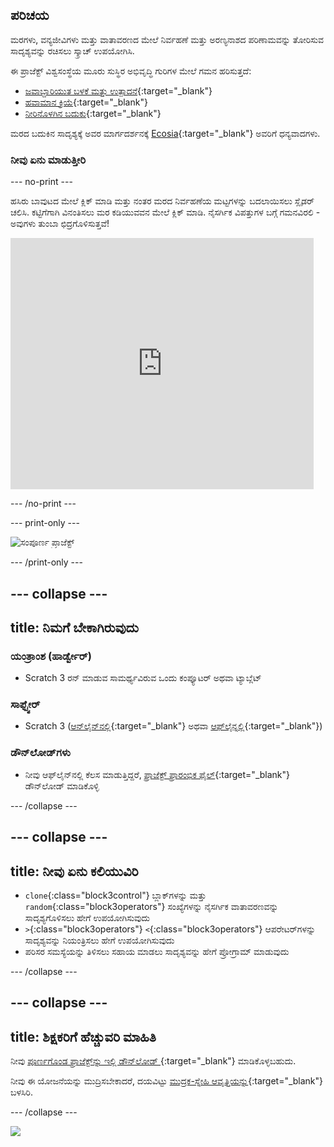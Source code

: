 ## ಪರಿಚಯ

ಮರಗಳು, ವನ್ಯಜೀವಿಗಳು ಮತ್ತು ವಾತಾವರಣದ ಮೇಲೆ ನಿರ್ವಹಣೆ ಮತ್ತು ಅರಣ್ಯನಾಶದ ಪರಿಣಾಮವನ್ನು ತೋರಿಸುವ ಸಾದೃಶ್ಯವನ್ನು ರಚಿಸಲು ಸ್ಕ್ರಾಚ್‌ ಉಪಯೋಗಿಸಿ.

ಈ ಪ್ರಾಜೆಕ್ಟ್ ವಿಶ್ವಸಂಸ್ಥೆಯ ಮೂರು ಸುಸ್ಥಿರ ಅಭಿವೃದ್ಧಿ ಗುರಿಗಳ ಮೇಲೆ ಗಮನ ಹರಿಸುತ್ತದೆ:

+ [ಜವಾಬ್ದಾರಿಯುತ ಬಳಕೆ ಮತ್ತು ಉತ್ಪಾದನೆ](https://www.undp.org/sustainable-development-goals#responsible-consumption-and-production){:target="_blank"}
+ [ಹವಾಮಾನ ಕ್ರಿಯೆ](https://www.undp.org/sustainable-development-goals#climate-action){:target="_blank"}
+ [ನೀರಿನೊಳಗಿನ ಬದುಕು](https://www.undp.org/sustainable-development-goals#below-water){:target="_blank"}

ಮರದ ಬದುಕಿನ ಸಾದೃಶ್ಯಕ್ಕೆ ಅವರ ಮಾರ್ಗದರ್ಶನಕ್ಕೆ [Ecosia](https://www.ecosia.org){:target="_blank"} ಅವರಿಗೆ ಧನ್ಯವಾದಗಳು.

### ನೀವು ಏನು ಮಾಡುತ್ತೀರಿ

--- no-print ---

ಹಸಿರು ಬಾವುಟದ ಮೇಲೆ ಕ್ಲಿಕ್‌ ಮಾಡಿ ಮತ್ತು ನಂತರ ಮರದ ನಿರ್ವಹಣೆಯ ಮಟ್ಟಗಳನ್ನು ಬದಲಾಯಿಸಲು ಸ್ಲೈಡರ್‌ ಚಲಿಸಿ. ಕಟ್ಟಿಗೆಗಾಗಿ ವಿನಂತಿಸಲು ಮರ ಕಡಿಯುವವನ ಮೇಲೆ ಕ್ಲಿಕ್‌ ಮಾಡಿ. ನೈಸರ್ಗಿಕ ವಿಪತ್ತುಗಳ ಬಗ್ಗೆ ಗಮನವಿರಲಿ - ಅವುಗಳು ತುಂಬಾ ಛಿದ್ರಗೊಳಿಸುತ್ತವೆ!

<div class="scratch-preview">
  <iframe src="https://scratch.mit.edu/projects/431800781/embed" allowtransparency="true" width="485" height="402" frameborder="0" scrolling="no" allowfullscreen></iframe>
</div>

--- /no-print ---

--- print-only ---

![ಸಂಪೂರ್ಣ ಪ್ರಾಜೆಕ್ಟ್](images/showcase_static.png)

--- /print-only ---

--- collapse ---
---
title: ನಿಮಗೆ ಬೇಕಾಗಿರುವುದು
---

### ಯಂತ್ರಾಂಶ (ಹಾರ್ಡ್ವೇರ್)

+ Scratch 3 ರನ್‌ ಮಾಡುವ ಸಾಮರ್ಥ್ಯವಿರುವ ಒಂದು ಕಂಪ್ಯೂಟರ್‌ ಅಥವಾ ಟ್ಯಾಬ್ಲೆಟ್

### ಸಾಫ್ಟ್ವೇರ್

+ Scratch 3 ([ಆನ್‌ಲೈನ್‌ನಲ್ಲಿ](https://scratch.mit.edu/){:target="_blank"} ಅಥವಾ [ಆಫ್‌ಲೈನ್ನಲ್ಲಿ](https://scratch.mit.edu/download){:target="_blank"})

### ಡೌನ್‌ಲೋಡ್‌ಗಳು

+ ನೀವು ಆಫ್‌ಲೈನ್‌ನಲ್ಲಿ ಕೆಲಸ ಮಾಡುತ್ತಿದ್ದರೆ, [ಪ್ರಾಜೆಕ್ಟ್‌ ಪ್ರಾರಂಭಿಕ ಫೈಲ್](https://rpf.io/p/kn-IN/tree-life-simulator-go){:target="_blank"} ಡೌನ್‌ಲೋಡ್‌ ಮಾಡಿಕೊಳ್ಳಿ

--- /collapse ---

--- collapse ---
---
title: ನೀವು ಏನು ಕಲಿಯುವಿರಿ
---

+ `clone`{:class="block3control"} ಬ್ಲಾಕ್‌ಗಳನ್ನು ಮತ್ತು `random`{:class="block3operators"} ಸಂಖ್ಯೆಗಳನ್ನು ನೈಸರ್ಗಿಕ ವಾತಾವರಣವನ್ನು ಸಾದೃಶ್ಯಗೊಳಿಸಲು ಹೇಗೆ ಉಪಯೋಗಿಸುವುದು
+ `>`{:class="block3operators"} `<`{:class="block3operators"} ಆಪರೇಟರ್‌ಗಳನ್ನು ಸಾದೃಶ್ಯವನ್ನು ನಿಯಂತ್ರಿಸಲು ಹೇಗೆ ಉಪಯೋಗಿಸುವುದು
+ ಪರಿಸರ ಸಮಸ್ಯೆಯನ್ನು ತಿಳಿಸಲು ಸಹಾಯ ಮಾಡಲು ಸಾದೃಶ್ಯವನ್ನು ಹೇಗೆ ಪ್ರೋಗ್ರಾಮ್ ಮಾಡುವುದು

--- /collapse ---

--- collapse ---
---
title: ಶಿಕ್ಷಕರಿಗೆ ಹೆಚ್ಚುವರಿ ಮಾಹಿತಿ
---

ನೀವು [ಪೂರ್ಣಗೊಂಡ ಪ್ರಾಜೆಕ್ಟ್‌ನ್ನು ಇಲ್ಲಿ ಡೌನ್‌ಲೋಡ್‌ ](https://rpf.io/p/kn-IN/tree-life-simulator-get){:target="_blank"} ಮಾಡಿಕೊಳ್ಳಬಹುದು.

ನೀವು ಈ ಯೋಜನೆಯನ್ನು ಮುದ್ರಿಸಬೇಕಾದರೆ, ದಯವಿಟ್ಟು [ಮುದ್ರಕ-ಸ್ನೇಹಿ ಆವೃತ್ತಿಯನ್ನು](https://projects.raspberrypi.org/kn-IN/projects/tree-life-simulator/print){:target="_blank"} ಬಳಸಿರಿ.

--- /collapse ---

![](http://code.org/api/hour/begin_rp_tree.png)